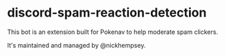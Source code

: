 # discord-spam-reaction-detection

This bot is an extension built for Pokenav to help moderate spam clickers. 

It's maintained and managed by @nickhempsey.

